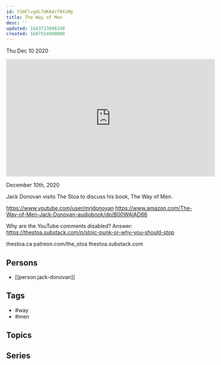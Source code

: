 ```yaml
---
id: Y1HFlvg8L7dKA4rf9XsMg
title: The Way of Men
desc: ''
updated: 1643723096348
created: 1607554800000
---
```





Thu Dec 10 2020

<iframe width="560" height="315" src="https://www.youtube.com/embed/FRT4rWORHa8" title="The Way of Men w/ Jack Donovan" frameborder="0" allow="accelerometer; autoplay; clipboard-write; encrypted-media; gyroscope; picture-in-picture" allowfullscreen ></iframe>

December 10th, 2020

Jack Donovan visits The Stoa to discuss his book, The Way of Men.

https://www.youtube.com/user/mrjdonovan
https://www.amazon.com/The-Way-of-Men-Jack-Donovan-audiobook/dp/B00WAIAD66

Why are the YouTube comments disabled? Answer: https://thestoa.substack.com/p/stoic-punk-or-why-you-should-stop

thestoa.ca
patreon.com/the_stoa
thestoa.substack.com

## Persons

- [[person.jack-donovan]]

## Tags

- #way
- #men

## Topics



## Series



